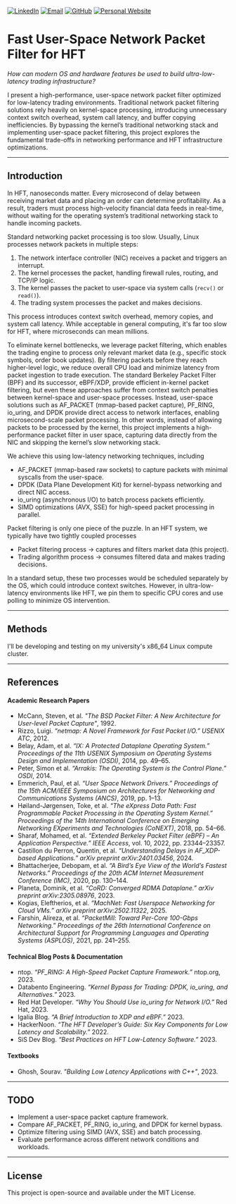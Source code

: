 [![LinkedIn](https://img.shields.io/badge/LinkedIn-0A66C2?style=for-the-badge&logo=linkedin&logoColor=white)](https://www.linkedin.com/in/alexisdrobles/)
[![Email](https://img.shields.io/badge/Email-D14836?style=for-the-badge&logo=gmail&logoColor=white)](mailto:alexisrobles2025@u.northwestern.edu)
[![GitHub](https://img.shields.io/badge/GitHub-181717?style=for-the-badge&logo=github&logoColor=white)](https://github.com/al3xisrobles)
[![Personal Website](https://img.shields.io/badge/Portfolio-FF7139?style=for-the-badge&logo=googlechrome&logoColor=white)](https://alexis-robles.com)

# Fast User-Space Network Packet Filter for HFT

*How can modern OS and hardware features be used to build ultra-low-latency trading infrastructure?*

I present a high-performance, user-space network packet filter optimized for low-latency trading environments. Traditional network packet filtering solutions rely heavily on kernel-space processing, introducing unnecessary context switch overhead, system call latency, and buffer copying inefficiencies. By bypassing the kernel’s traditional networking stack and implementing user-space packet filtering, this project explores the fundamental trade-offs in networking performance and HFT infrastructure optimizations.

---

## Introduction

In HFT, nanoseconds matter. Every microsecond of delay between receiving market data and placing an order can determine profitability. As a result, traders must process high-velocity financial data feeds in real-time, without waiting for the operating system’s traditional networking stack to handle incoming packets.

Standard networking packet processing is too slow. Usually, Linux processes network packets in multiple steps:

1. The network interface controller (NIC) receives a packet and triggers an interrupt.
2. The kernel processes the packet, handling firewall rules, routing, and TCP/IP logic.
3. The kernel passes the packet to user-space via system calls (`recv()` or `read()`).
4. The trading system processes the packet and makes decisions.

This process introduces context switch overhead, memory copies, and system call latency. While acceptable in general computing, it's far too slow for HFT, where microseconds can mean millions.

To eliminate kernel bottlenecks, we leverage packet filtering, which enables the trading engine to process only relevant market data (e.g., specific stock symbols, order book updates). By filtering packets before they reach higher-level logic, we reduce overall CPU load and minimize latency from packet ingestion to trade execution. The standard Berkeley Packet Filter (BPF) and its successor, eBPF/XDP, provide efficient in-kernel packet filtering, but even these approaches suffer from context switch penalties between kernel-space and user-space processes. Instead, user-space solutions such as AF_PACKET (mmap-based packet capture), PF_RING, io_uring, and DPDK provide direct access to network interfaces, enabling microsecond-scale packet processing. In other words, instead of allowing packets to be processed by the kernel, this project implements a high-performance packet filter in user space, capturing data directly from the NIC and skipping the kernel’s slow networking stack.

We achieve this using low-latency networking techniques, including
- AF_PACKET (mmap-based raw sockets) to capture packets with minimal syscalls from the user-space.
- DPDK (Data Plane Development Kit) for kernel-bypass networking and direct NIC access.
- io_uring (asynchronous I/O) to batch process packets efficiently.
- SIMD optimizations (AVX, SSE) for high-speed packet processing in parallel.

Packet filtering is only one piece of the puzzle. In an HFT system, we typically have two tightly coupled processes

- Packet filtering process → captures and filters market data (this project).
- Trading algorithm process → consumes filtered data and makes trading decisions.

In a standard setup, these two processes would be scheduled separately by the OS, which could introduce context switches. However, in ultra-low-latency environments like HFT, we pin them to specific CPU cores and use polling to minimize OS intervention.

---

## Methods

I'll be developing and testing on my university's x86_64 Linux compute cluster.

---

## References

#### **Academic Research Papers**

-  McCann, Steven, et al. *"The BSD Packet Filter: A New Architecture for User-level Packet Capture"*, 1992.
- Rizzo, Luigi. *“netmap: A Novel Framework for Fast Packet I/O.”* *USENIX ATC*, 2012.
- Belay, Adam, et al. *“IX: A Protected Dataplane Operating System.”* *Proceedings of the 11th USENIX Symposium on Operating Systems Design and Implementation (OSDI)*, 2014, pp. 49–65.
- Peter, Simon et al. *“Arrakis: The Operating System is the Control Plane.”* *OSDI*, 2014.
- Emmerich, Paul, et al. *“User Space Network Drivers.”* *Proceedings of the 15th ACM/IEEE Symposium on Architectures for Networking and Communications Systems (ANCS)*, 2019, pp. 1–13.
- Høiland-Jørgensen, Toke, et al. *“The eXpress Data Path: Fast Programmable Packet Processing in the Operating System Kernel.”* *Proceedings of the 14th International Conference on Emerging Networking EXperiments and Technologies (CoNEXT)*, 2018, pp. 54–66.
- Sharaf, Mohamed, et al. *“Extended Berkeley Packet Filter (eBPF) – An Application Perspective.”* *IEEE Access*, vol. 10, 2022, pp. 23344–23357.
- Castillon du Perron, Quentin, et al. *“Understanding Delays in AF_XDP-based Applications.”* *arXiv preprint arXiv:2401.03456*, 2024.
- Bhattacherjee, Debopam, et al. *“A Bird’s Eye View of the World’s Fastest Networks.”* *Proceedings of the 20th ACM Internet Measurement Conference (IMC)*, 2020, pp. 130–144.
- Planeta, Dominik, et al. *“CoRD: Converged RDMA Dataplane.”* *arXiv preprint arXiv:2305.08976*, 2023.
- Kogias, Eleftherios, et al. *“MachNet: Fast Userspace Networking for Cloud VMs.”* *arXiv preprint arXiv:2502.11322*, 2025.
- Farshin, Alireza, et al. *“PacketMill: Toward Per-Core 100-Gbps Networking.”* *Proceedings of the 26th International Conference on Architectural Support for Programming Languages and Operating Systems (ASPLOS)*, 2021, pp. 241–255.

#### **Technical Blog Posts & Documentation**
- ntop. *“PF_RING: A High-Speed Packet Capture Framework.”* ntop.org, 2023.
- Databento Engineering. *“Kernel Bypass for Trading: DPDK, io_uring, and Alternatives.”* 2023.
- Red Hat Developer. *“Why You Should Use io_uring for Network I/O.”* Red Hat, 2023.
- Igalia Blog. *“A Brief Introduction to XDP and eBPF.”* 2023.
- HackerNoon. *“The HFT Developer’s Guide: Six Key Components for Low Latency and Scalability.”* 2022.
- SiS Dev Blog. *“Best Practices on HFT Low-Latency Software.”* 2023.

#### **Textbooks**
- Ghosh, Sourav. *"Building Low Latency Applications with C++"*, 2023.

---

## TODO
- Implement a user-space packet capture framework.
- Compare AF_PACKET, PF_RING, io_uring, and DPDK for kernel bypass.
- Optimize filtering using SIMD (AVX, SSE) and batch processing.
- Evaluate performance across different network conditions and workloads.

---

## License
This project is open-source and available under the MIT License.
